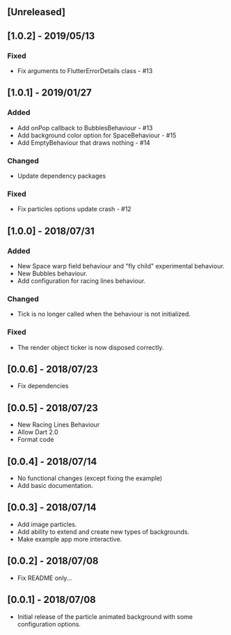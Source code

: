 ## [Unreleased]

## [1.0.2] - 2019/05/13
### Fixed
* Fix arguments to FlutterErrorDetails class - #13

## [1.0.1] - 2019/01/27
### Added
* Add onPop callback to BubblesBehaviour - #13
* Add background color option for SpaceBehaviour - #15
* Add EmptyBehaviour that draws nothing - #14

### Changed
* Update dependency packages

### Fixed
* Fix particles options update crash - #12

## [1.0.0] - 2018/07/31
### Added
* New Space warp field behaviour and "fly child" experimental behaviour.
* New Bubbles behaviour.
* Add configuration for racing lines behaviour.

### Changed
* Tick is no longer called when the behaviour is not initialized.

### Fixed
* The render object ticker is now disposed correctly.

## [0.0.6] - 2018/07/23

* Fix dependencies

## [0.0.5] - 2018/07/23

* New Racing Lines Behaviour
* Allow Dart 2.0
* Format code

## [0.0.4] - 2018/07/14

* No functional changes (except fixing the example)
* Add basic documentation.

## [0.0.3] - 2018/07/14

* Add image particles.
* Add ability to extend and create new types of backgrounds.
* Make example app more interactive.

## [0.0.2] - 2018/07/08

* Fix README only...

## [0.0.1] - 2018/07/08

* Initial release of the particle animated background with some configuration options.

